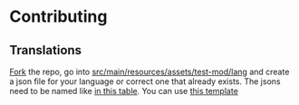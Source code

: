 # Contributing

## Translations

[Fork](https://github.com/Raphdf201/test-mod/fork) the repo, go
into [src/main/resources/assets/test-mod/lang](https://github.com/Raphdf201/test-mod/tree/master/src/main/resources/assets/test-mod/lang)
and create a json file for your language or correct one
that already exists. The jsons need to be named like [in this table](https://minecraft.fandom.com/wiki/Language). You
can
use [this template](https://github.com/Raphdf201/test-mod/blob/master/src/main/resources/assets/test-mod/lang/lang_template.json)
